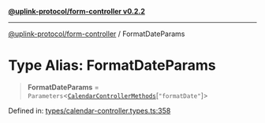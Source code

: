[**@uplink-protocol/form-controller v0.2.2**](../README.md)

***

[@uplink-protocol/form-controller](../globals.md) / FormatDateParams

# Type Alias: FormatDateParams

> **FormatDateParams** = `Parameters`\<[`CalendarControllerMethods`](../interfaces/CalendarControllerMethods.md)\[`"formatDate"`\]\>

Defined in: [types/calendar-controller.types.ts:358](https://github.com/jmkcoder/uplink-protocol-calendar/blob/9a15037d7723ff15fbca8c4cbbcd3a222733e98e/src/types/calendar-controller.types.ts#L358)
